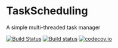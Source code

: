 # TaskScheduling

A simple multi-threaded task manager  

[![Build Status](https://travis-ci.org/eschnett/TaskScheduling.jl.svg?branch=master)](https://travis-ci.org/eschnett/TaskScheduling.jl)
[![Build status](https://ci.appveyor.com/api/projects/status/igg6aib367nktaf9/branch/master?svg=true)](https://ci.appveyor.com/project/eschnett/taskscheduling-jl/branch/master)
[![codecov.io](https://codecov.io/github/eschnett/TaskScheduling.jl/coverage.svg?branch=master)](https://codecov.io/github/eschnett/TaskScheduling.jl?branch=master)
